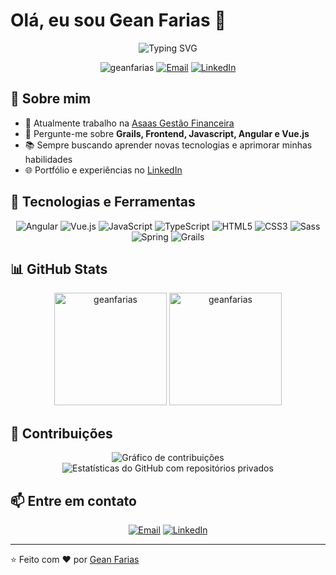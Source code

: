 # Olá, eu sou Gean Farias 👋

<div align="center">
  <img src="https://readme-typing-svg.herokuapp.com?font=Fira+Code&size=24&duration=3000&pause=1000&color=36BCF7FF&center=true&vCenter=true&width=600&lines=Desenvolvedor+Frontend+Apaixonado;Frontend+Developer+from+Brazil+🇧🇷;Angular+%7C+Vue.js+%7C+JavaScript+%7C+TypeScript" alt="Typing SVG" />
</div>

<p align="center">
  <img src="https://komarev.com/ghpvc/?username=geanfarias&label=Visualizações&color=0e75b6&style=flat" alt="geanfarias" />
  <a href="mailto:gean.farias@outlook.com"><img src="https://img.shields.io/badge/Email-gean.farias@outlook.com-blue" alt="Email" /></a>
  <a href="https://www.linkedin.com/in/geanfarias"><img src="https://img.shields.io/badge/LinkedIn-geanfarias-blue" alt="LinkedIn" /></a>
</p>

## 💫 Sobre mim

- 🔭 Atualmente trabalho na [Asaas Gestão Financeira](https://github.com/asaasdev/)
- 💬 Pergunte-me sobre **Grails, Frontend, Javascript, Angular e Vue.js**
- 📚 Sempre buscando aprender novas tecnologias e aprimorar minhas habilidades
- 🌐 Portfólio e experiências no [LinkedIn](https://www.linkedin.com/in/geanfarias)

## 🚀 Tecnologias e Ferramentas

<p align="center">
  <img src="https://img.shields.io/badge/Angular-DD0031?style=for-the-badge&logo=angular&logoColor=white" alt="Angular" />
  <img src="https://img.shields.io/badge/Vue.js-4FC08D?style=for-the-badge&logo=vue.js&logoColor=white" alt="Vue.js" />
  <img src="https://img.shields.io/badge/JavaScript-F7DF1E?style=for-the-badge&logo=javascript&logoColor=black" alt="JavaScript" />
  <img src="https://img.shields.io/badge/TypeScript-007ACC?style=for-the-badge&logo=typescript&logoColor=white" alt="TypeScript" />
  <img src="https://img.shields.io/badge/HTML5-E34F26?style=for-the-badge&logo=html5&logoColor=white" alt="HTML5" />
  <img src="https://img.shields.io/badge/CSS3-1572B6?style=for-the-badge&logo=css3&logoColor=white" alt="CSS3" />
  <img src="https://img.shields.io/badge/Sass-CC6699?style=for-the-badge&logo=sass&logoColor=white" alt="Sass" />
  <img src="https://img.shields.io/badge/Spring-6DB33F?style=for-the-badge&logo=spring&logoColor=white" alt="Spring" />
  <img src="https://img.shields.io/badge/Grails-feb672?style=for-the-badge&logo=grails&logoColor=white" alt="Grails" />
</p>

## 📊 GitHub Stats

<div align="center">
  <img height="180em" src="https://github-readme-stats.vercel.app/api/top-langs?username=geanfarias&show_icons=true&locale=pt-br&layout=compact&theme=tokyonight&count_private=true&include_all_commits=true" alt="geanfarias" />
  <img height="180em" src="https://github-readme-streak-stats.herokuapp.com/?user=geanfarias&theme=tokyonight&count_private=true" alt="geanfarias" />
</div>

## 📌 Contribuições

<div align="center">
  <img src="https://github-profile-summary-cards.vercel.app/api/cards/profile-details?username=geanfarias&theme=tokyonight" alt="Gráfico de contribuições" />
  <img src="https://github-readme-stats.vercel.app/api?username=geanfarias&theme=tokyonight&count_private=true&show_icons=true&include_all_commits=true" alt="Estatísticas do GitHub com repositórios privados" />
</div>

## 📫 Entre em contato

<p align="center">
  <a href="mailto:gean.farias@outlook.com"><img src="https://img.shields.io/badge/Microsoft_Outlook-0078D4?style=for-the-badge&logo=microsoft-outlook&logoColor=white" alt="Email" /></a>
  <a href="https://www.linkedin.com/in/geanfarias"><img src="https://img.shields.io/badge/LinkedIn-0077B5?style=for-the-badge&logo=linkedin&logoColor=white" alt="LinkedIn" /></a>
</p>

---

⭐️ Feito com ❤️ por [Gean Farias](https://github.com/geanfarias)